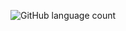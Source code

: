 ![GitHub language count](https://img.shields.io/github/languages/count/xiaofengguo8048/xiaofeng1?color=brightgreen)